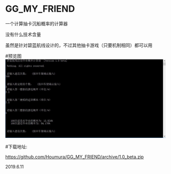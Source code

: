 # GG_MY_FRIEND
一个计算抽卡沉船概率的计算器

没有什么技术含量

虽然是针对碧蓝航线设计的，不过其他抽卡游戏（只要机制相同）都可以用

#预览图
![Image_text](https://github.com/Houmura/GG_MY_FRIEND/blob/master/image/preview.jpg)



#下载地址:

https://github.com/Houmura/GG_MY_FRIEND/archive/1.0_beta.zip


2019.6.11
